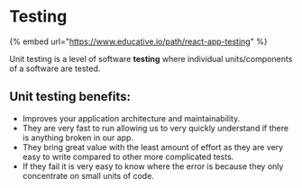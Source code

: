 # Testing

{% embed url="https://www.educative.io/path/react-app-testing" %}

Unit testing is a level of software **testing** where individual units/components of a software are tested.

## Unit testing benefits:

* Improves your application architecture and maintainability.
* They are very fast to run allowing us to very quickly understand if there is anything broken in our app.
* They bring great value with the least amount of effort as they are very easy to write compared to other more complicated tests.
* If they fail it is very easy to know where the error is because they only concentrate on small units of code.





